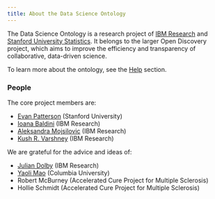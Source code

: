 ```yaml
---
title: About the Data Science Ontology
---
```


The Data Science Ontology is a research project of [IBM Research](http://www.research.ibm.com/cognitive-computing/) and [Stanford University Statistics](https://statistics.stanford.edu/). It belongs to the larger Open Discovery project, which aims to improve the efficiency and transparency of collaborative, data-driven science.

To learn more about the ontology, see the [Help](/help) section.

### People

The core project members are:

- [Evan Patterson](https://www.epatters.org/) (Stanford University)
- [Ioana Baldini](http://researcher.watson.ibm.com/researcher/view.php?person=us-ioana) (IBM Research)
- [Aleksandra Mojsilovic](http://researcher.watson.ibm.com/researcher/view.php?person=us-aleksand) (IBM Research)
- [Kush R. Varshney](http://researcher.watson.ibm.com/researcher/view.php?person=us-krvarshn) (IBM Research)

We are grateful for the advice and ideas of:

- [Julian Dolby](http://researcher.watson.ibm.com/researcher/view.php?person=us-dolby) (IBM Research)
- [Yaoli Mao](http://www.ilt.columbia.edu/people/yaoli-mao/) (Columbia University)
- Robert McBurney (Accelerated Cure Project for Multiple Sclerosis)
- Hollie Schmidt (Accelerated Cure Project for Multiple Sclerosis)
